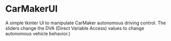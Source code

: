 # CarMakerUI
A simple tkinter UI to manipulate CarMaker autonomous driving control. The sliders change the DVA (Direct Variable Access) values to change autonomous vehicle behavior.)

